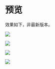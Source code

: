 # 预览

效果如下，非最新版本。

![](https://cdn.luogu.com.cn/upload/image_hosting/q2gd3cmp.png)

![](https://cdn.luogu.com.cn/upload/image_hosting/5n3lv3ra.png)

![](https://cdn.luogu.com.cn/upload/image_hosting/wxlq0zvc.png)

![](https://cdn.luogu.com.cn/upload/image_hosting/yyonwd0y.png)